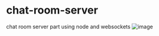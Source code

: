 # chat-room-server
chat room server part using node and websockets
![image](https://user-images.githubusercontent.com/33734490/91969371-5e7e6480-ecec-11ea-9029-674f4461f2d2.png)
